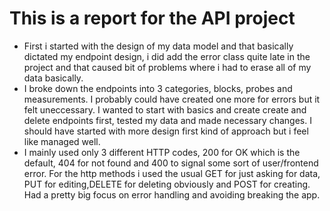 # This is a report for the API project
* First i started with the design of my data model and that basically dictated my endpoint design, i did add the error class quite late in the project and that caused bit of problems where i had to erase all of my data basically.
* I broke down the endpoints into 3 categories, blocks, probes and measurements. I probably could have created one more for errors but it felt uneccessary. I wanted to start with basics and create create and delete endpoints first, tested my data and made necessary changes. I should have started with more design first kind of approach but i feel like managed well. 
* I mainly used only 3 different HTTP codes, 200 for OK which is the default, 404 for not found and 400 to signal some sort of user/frontend error. For the http methods i used the usual GET for just asking for data, PUT for editing,DELETE for deleting obviously and POST for creating. Had a pretty big focus on error handling and avoiding breaking the app.

